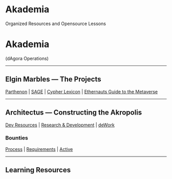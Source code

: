 # Akademia
Organized Resources and Opensource Lessons

# Akademia
(dAgora Operations)

-------------------------------------------------------------------------------------------------------------------------------------------------------------------------

## Elgin Marbles — The Projects

[Parthenon](https://github.com/decentragora/Parthenon) | [SAGE](https://dagora.gitbook.io/akropolis/v/s-a-g-e/) | [Cypher Lexicon](https://dagora.gitbook.io/akropolis/introduction/welcome) | [Ethernauts Guide to the Metaverse](https://dagora.gitbook.io/akropolis/v/egm/)


----
## Architectus — Constructing the Akropolis

[Dev Resources](https://github.com/decentragora/Great-Library) | [Research & Development](https://github.com/decentragora/Lyceum) | [deWork](https://app.dework.xyz/decentragora)

### Bounties

[Process]() | [Requirements]() | [Active](https://github.com/decentragora/Akademia/issues)


-------------------------------------------------------------------------------------------------------------------------------------------------------------------------

## Learning Resources

